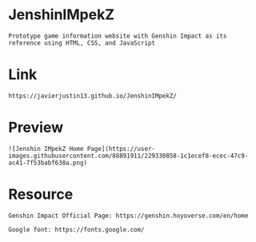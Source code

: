 # JenshinIMpekZ

    Prototype game information website with Genshin Impact as its reference using HTML, CSS, and JavaScript
    
# Link

    https://javierjustin13.github.io/JenshinIMpekZ/

# Preview

    ![Jenshin IMpekZ Home Page](https://user-images.githubusercontent.com/88891911/229330858-1c1ecef8-ecec-47c9-ac41-7f53babf638a.png)

# Resource

    Genshin Impact Official Page: https://genshin.hoyoverse.com/en/home

    Google font: https://fonts.google.com/
